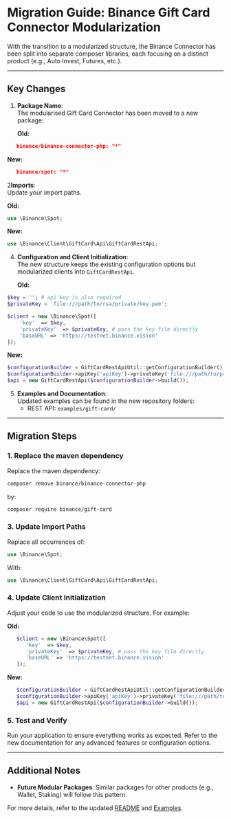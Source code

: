# Migration Guide: Binance Gift Card Connector Modularization

With the transition to a modularized structure, the Binance Connector has been split into separate composer libraries, each focusing on a distinct product (e.g., Auto Invest, Futures, etc.). 

---

## Key Changes

1. **Package Name**:  
   The modularised Gift Card Connector has been moved to a new package:

   **Old:**
```json
   binance/binance-connector-php: "*"
```
   **New:**
```json
   binance/spot: "*"
```

2**Imports**:  
   Update your import paths.

   **Old:**

```php
use \Binance\Spot;
```

   **New:**

```php
use \Binance\Client\GiftCard\Api\GiftCardRestApi;
```

4. **Configuration and Client Initialization**:  
   The new structure keeps the existing configuration options but modularized clients into `GiftCardRestApi`.

   **Old:**

```php
$key = ''; # api key is also required
$privateKey = 'file:///path/to/rsa/private/key.pem';

$client = new \Binance\Spot([
    'key'  => $key,
    'privateKey'  => $privateKey, # pass the key file directly
    'baseURL' => 'https://testnet.binance.vision'
]);
```

   **New:**

```php
$configurationBuilder = GiftCardRestApiUtil::getConfigurationBuilder();
$configurationBuilder->apiKey('apiKey')->privateKey('file:///path/to/private.key');
$api = new GiftCardRestApi($configurationBuilder->build());
```

5. **Examples and Documentation**:  
   Updated examples can be found in the new repository folders:
    - REST API: `examples/gift-card/`

---

## Migration Steps

### 1. Replace the maven dependency

Replace the maven dependency:

```bash
composer remove binance/binance-connector-php
```

by:

```bash
composer require binance/gift-card
```

### 3. Update Import Paths

Replace all occurrences of:

```php
use \Binance\Spot;
```

With:

```php
use \Binance\Client\GiftCard\Api\GiftCardRestApi;
```

### 4. Update Client Initialization

Adjust your code to use the modularized structure. For example:

**Old:**

```php
   $client = new \Binance\Spot([
      'key'  => $key,
      'privateKey'  => $privateKey, # pass the key file directly
      'baseURL' => 'https://testnet.binance.vision'
   ]);
```

**New:**

```php
   $configurationBuilder = GiftCardRestApiUtil::getConfigurationBuilder();
   $configurationBuilder->apiKey('apiKey')->privateKey('file:///path/to/private.key');
   $api = new GiftCardRestApi($configurationBuilder->build());
```

### 5. Test and Verify

Run your application to ensure everything works as expected. Refer to the new documentation for any advanced features or configuration options.

---

## Additional Notes

- **Future Modular Packages**: Similar packages for other products (e.g., Wallet, Staking) will follow this pattern.

For more details, refer to the updated [README](../../README.md) and [Examples](../../../../examples/).